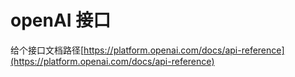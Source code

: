 # openAI 接口


给个接口文档路径[https://platform.openai.com/docs/api-reference](https://platform.openai.com/docs/api-reference)



